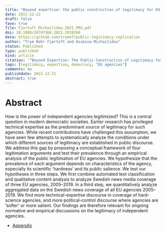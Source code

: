 ```yaml
---
title: "Beyond expertise: the public construction of legitimacy for EU agencies"
date: 2021-12-22
draft: false
fave: true
file: Fjortoft_Michailidou_2021_PRX.pdf
doi: 10.1080/2474736X.2021.2018266
data: https://github.com/trymnf/public-legitimacy-replication
author: "Trym Nohr Fjørtoft and Asimina Michailidou"
status: Published
type: published
kind: article
citation: '“Beyond Expertise: The Public Construction of Legitimacy for EU Agencies.” <em>Political Research Exchange</em> 3 (1): 1–26.'
tags: [legitimacy, expertise, democracy, "EU agencies"]
comments: no
publishdate: 2021-12-21
abstract: true
---
```


# Abstract

How is the power of independent agencies legitimized? This is a central question in modern democratic societies. Earlier research has privileged technical expertise as the predominant source of legitimacy for such agencies. While recent contributions have challenged this assumption, we have seen few attempts to systematically analyze the conditions under which different sources of legitimacy are established in public discourse. We address this gap by proposing a conceptual framework of four legitimation arguments and test their prevalence through an empirical analysis of the public legitimation of EU agencies. We hypothesize that the prevalence of each argument depends on characteristics of the agency, especially its scientific ‘hardness’ and its public salience. We test our hypotheses in three steps. We first combine automated text classification and qualitative content analysis to analyze Swedish news media coverage of three EU agencies, 2005–2019. In a third step, we quantitatively analyze aggregated data on the Swedish news coverage of all EU agencies 2005–2019. We find more technical-expertise discourse in coverage of hard-science agencies, and more political-control discourse where agencies are ‘softer’ or more salient. Our findings are therefore relevant for ongoing normative and empirical discussions on the legitimacy of independent agencies.

* [Appendix](/files/supplementary/prx-online-appendix.pdf) 
